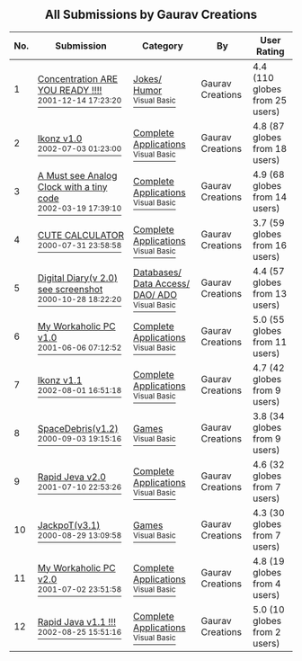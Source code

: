 ﻿<div align="center">

## All Submissions by Gaurav Creations

</div>

No.  | Submission | Category | By   | User Rating
---- | ---------- | -------- | ---- | -----------
1 | [Concentration ARE YOU READY \!\!\!\!<br /><sup>2001-12-14 17:23:20</sup>](https://github.com/Planet-Source-Code/gaurav-creations-concentration-are-you-ready__1-29768) | [Jokes/ Humor<br /><sup>Visual Basic</sup>](../ByCategory/jokes-humor__1-40.md) | Gaurav Creations | 4.4 (110 globes from 25 users)
2 | [Ikonz v1\.0<br /><sup>2002-07-03 01:23:00</sup>](https://github.com/Planet-Source-Code/gaurav-creations-ikonz-v1-0__1-36488) | [Complete Applications<br /><sup>Visual Basic</sup>](../ByCategory/complete-applications__1-27.md) | Gaurav Creations | 4.8 (87 globes from 18 users)
3 | [A Must see Analog Clock with a tiny code<br /><sup>2002-03-19 17:39:10</sup>](https://github.com/Planet-Source-Code/gaurav-creations-a-must-see-analog-clock-with-a-tiny-code__1-32825) | [Complete Applications<br /><sup>Visual Basic</sup>](../ByCategory/complete-applications__1-27.md) | Gaurav Creations | 4.9 (68 globes from 14 users)
4 | [CUTE CALCULATOR<br /><sup>2000-07-31 23:58:58</sup>](https://github.com/Planet-Source-Code/gaurav-creations-cute-calculator__1-10294) | [Complete Applications<br /><sup>Visual Basic</sup>](../ByCategory/complete-applications__1-27.md) | Gaurav Creations | 3.7 (59 globes from 16 users)
5 | [Digital Diary\(v 2\.0\) see screenshot<br /><sup>2000-10-28 18:22:20</sup>](https://github.com/Planet-Source-Code/gaurav-creations-digital-diary-v-2-0-see-screenshot__1-12529) | [Databases/ Data Access/ DAO/ ADO<br /><sup>Visual Basic</sup>](../ByCategory/databases-data-access-dao-ado__1-6.md) | Gaurav Creations | 4.4 (57 globes from 13 users)
6 | [My Workaholic PC v1\.0<br /><sup>2001-06-06 07:12:52</sup>](https://github.com/Planet-Source-Code/gaurav-creations-my-workaholic-pc-v1-0__1-23775) | [Complete Applications<br /><sup>Visual Basic</sup>](../ByCategory/complete-applications__1-27.md) | Gaurav Creations | 5.0 (55 globes from 11 users)
7 | [Ikonz v1\.1<br /><sup>2002-08-01 16:51:18</sup>](https://github.com/Planet-Source-Code/gaurav-creations-ikonz-v1-1__1-37485) | [Complete Applications<br /><sup>Visual Basic</sup>](../ByCategory/complete-applications__1-27.md) | Gaurav Creations | 4.7 (42 globes from 9 users)
8 | [SpaceDebris\(v1\.2\)<br /><sup>2000-09-03 19:15:16</sup>](https://github.com/Planet-Source-Code/gaurav-creations-spacedebris-v1-2__1-11222) | [Games<br /><sup>Visual Basic</sup>](../ByCategory/games__1-38.md) | Gaurav Creations | 3.8 (34 globes from 9 users)
9 | [Rapid Jeva v2\.0<br /><sup>2001-07-10 22:53:26</sup>](https://github.com/Planet-Source-Code/gaurav-creations-rapid-jeva-v2-0__1-26942) | [Complete Applications<br /><sup>Visual Basic</sup>](../ByCategory/complete-applications__1-27.md) | Gaurav Creations | 4.6 (32 globes from 7 users)
10 | [JackpoT\(v3\.1\)<br /><sup>2000-08-29 13:09:58</sup>](https://github.com/Planet-Source-Code/gaurav-creations-jackpot-v3-1__1-11155) | [Games<br /><sup>Visual Basic</sup>](../ByCategory/games__1-38.md) | Gaurav Creations | 4.3 (30 globes from 7 users)
11 | [My Workaholic PC v2\.0<br /><sup>2001-07-02 23:51:58</sup>](https://github.com/Planet-Source-Code/gaurav-creations-my-workaholic-pc-v2-0__1-24657) | [Complete Applications<br /><sup>Visual Basic</sup>](../ByCategory/complete-applications__1-27.md) | Gaurav Creations | 4.8 (19 globes from 4 users)
12 | [Rapid Java v1\.1 \!\!\!<br /><sup>2002-08-25 15:51:16</sup>](https://github.com/Planet-Source-Code/gaurav-creations-rapid-java-v1-1__1-14910) | [Complete Applications<br /><sup>Visual Basic</sup>](../ByCategory/complete-applications__1-27.md) | Gaurav Creations | 5.0 (10 globes from 2 users)
